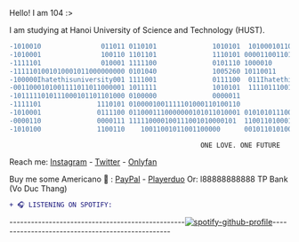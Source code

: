 Hello! I am 104 :>

I am studying at Hanoi University of Science and Technology (HUST). 
```diff
-1010010               011011 0110101              1010101  101000101100000010001011101 0001000111010001111100
-1010001               100110 1101101              1110101 0000110011011110011010101101 1001000111100000011010
-1111101               010001 1111100              0101110 1000010                             10100111
-1111101001010001011000000000 0101040              1005260 10110011                            11010111
-100000Ihatethisuniversity001 1111001              0111100  011Ihatethisuniversity010          11001000
-0011000101001111011011000001 1011111              1010101  11110111001100101110011010         11100111
-1011111010111000101101101000 0100000              0000011                     0111101         01100100
-1111101              1110101 0100001001111101000110100110                    00101001         01000010
-1010001              0111100 0110001110000000101011010001 01010101110000000001101000          00000101
-0000110              0000111 111110000100111001010000101  110011010001010001010011            00101011
-1010100              1100110    10011001011001100000      001011010100110000110               10110010
```                              
                                                    ONE LOVE. ONE FUTURE
Reach me: [Instagram](https://iplogger.org/2N02u7) - [Twitter](https://iplogger.org/2NQ2u7) - [Onlyfan](https://ibb.co/5k0tnsm)


Buy me some Americano 🤤 : [PayPal](https://www.paypal.com/paypalme/104wonohfor) - [Playerduo](https://playerduo.com/18tuoimatem)
Or: l88888888888 TP Bank (Vo Duc Thang)

```diff
+ ️🎧 LISTENING ON SPOTIFY️:
``` 

-------------------------------------------------[![spotify-github-profile](https://spotify-github-profile.vercel.app/api/view?uid=31orsm4voxb6nasyw57fulqpzmsq&cover_image=true&theme=default)](https://spotify-github-profile.vercel.app/api/view?uid=31orsm4voxb6nasyw57fulqpzmsq&redirect=true)-------------------------------------------------
